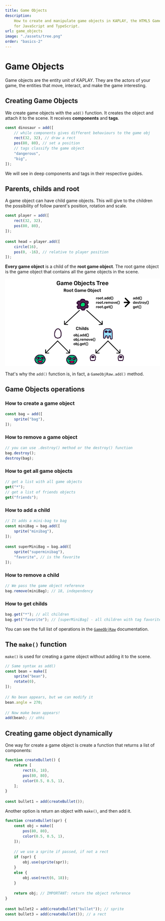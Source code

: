 ```yaml
---
title: Game Objects
description:
    How to create and manipulate game objects in KAPLAY, the HTML5 Game Engine
    for JavaScript and TypeScript.
url: game_objects
image: "./assets/tree.png"
order: "basics-2"
---
```


# Game Objects

Game objects are the entity unit of KAPLAY. They are the actors of your game,
the entities that move, interact, and make the game interesting.

## Creating Game Objects

We create game objects with the `add()` function. It creates the object and
attach it to the scene. It receives **components** and **tags**.

```js
const dinosaur = add([
    // while components gives different behaviours to the game obj
    rect(32, 32), // draw a rect
    pos(80, 80), // set a position
    // tags classify the game object
    "dangerous",
    "big",
]);
```

We will see in deep components and tags in their respective guides.

## Parents, childs and root

A game object can have child game objects. This will give to the children the
possibility of follow parent's position, rotation and scale.

```js
const player = add([
    rect(32, 32),
    pos(80, 80),
]);

const head = player.add([
    circle(16),
    pos(0, -16), // relative to player position
]);
```

**Every game object** is a child of the **root game object**. The root game
object is the game object that contains all the game objects in the scene.

![Game Object tree](./assets/tree.png)

That's why the `add()` function is, in fact, a `GameObjRaw.add()` method.

## Game Objects operations

### How to create a game object

```js
const bag = add([
    sprite("bag"),
]);
```

### How to remove a game object

```js
// you can use .destroy() method or the destroy() function
bag.destroy();
destroy(bag);
```

### How to get all game objects

```js
// get a list with all game objects
get("*");
// get a list of friends objects
get("friends");
```

### How to add a child

```js
// It adds a mini-bag to bag
const miniBag = bag.add([
    sprite("minibag"),
]);

const superMiniBag = bag.add([
    sprite("superminibag"),
    "favorite", // is the favorite
]);
```

### How to remove a child

```js
// We pass the game object reference
bag.remove(miniBag); // 18, independency
```

### How to get childs

```js
bag.get("*"); // all children
bag.get("favorite"); // [superMiniBag] - all children with tag favorite
```

You can see the full list of operations in the [`GameObjRaw`](/doc/GameObjRaw)
documentation.

## The `make()` function

`make()` is used for creating a game object without adding it to the scene.

```js
// Same syntax as add()
const bean = make([
    sprite("bean"),
    rotate(0),
]);

// No bean appears, but we can modify it
bean.angle = 270;

// Now make bean appears!
add(bean); // ohhi
```

## Creating game object dynamically

One way for create a game object is create a function that returns a list of
components:

```js
function createBullet() {
    return [
        rect(6, 18),
        pos(80, 80),
        color(0.5, 0.5, 1),
    ];
}

const bullet1 = add(createBullet());
```

Another option is return an object with `make()`, and then add it.

```js
function createBullet(spr) {
    const obj = make([
        pos(80, 80),
        color(0.5, 0.5, 1),
    ]);

    // we use a sprite if passed, if not a rect
    if (spr) {
        obj.use(sprite(spr));
    }
    else {
        obj.use(rect(6, 18));
    }

    return obj; // IMPORTANT: return the object reference
}

const bullet2 = add(createBullet("bullet")); // sprite
const bullet3 = add(createBullet()); // a rect
```
